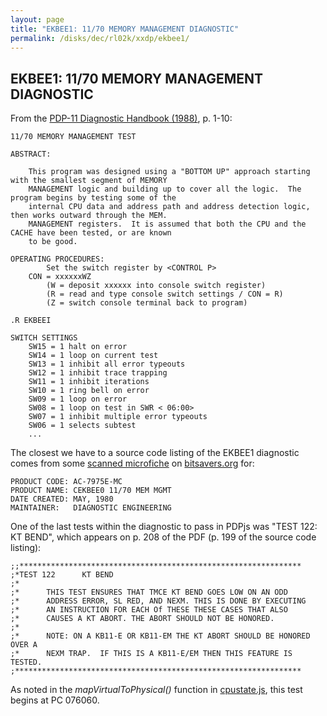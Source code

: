 ```yaml
---
layout: page
title: "EKBEE1: 11/70 MEMORY MANAGEMENT DIAGNOSTIC"
permalink: /disks/dec/rl02k/xxdp/ekbee1/
---
```


EKBEE1: 11/70 MEMORY MANAGEMENT DIAGNOSTIC
------------------------------------------

From the
[PDP-11 Diagnostic Handbook (1988)](http://archive.pcjs.org/pubs/dec/pdp11/diags/PDP11_DiagnosticHandbook_1988.pdf),
p. 1-10:

	11/70 MEMORY MANAGEMENT TEST

	ABSTRACT:

		This program was designed using a "BOTTOM UP" approach starting with the smallest segment of MEMORY
		MANAGEMENT logic and building up to cover all the logic.  The program begins by testing some of the
		internal CPU data and address path and address detection logic, then works outward through the MEM.
		MANAGEMENT registers.  It is assumed that both the CPU and the CACHE have been tested, or are known
		to be good.

	OPERATING PROCEDURES:
			Set the switch register by <CONTROL P>
		CON = xxxxxxWZ
			(W = deposit xxxxxx into console switch register)
			(R = read and type console switch settings / CON = R)
			(Z = switch console terminal back to program)

	.R EKBEEI

	SWITCH SETTINGS
		SW15 = 1 halt on error
		SW14 = 1 loop on current test
		SW13 = 1 inhibit all error typeouts
		SW12 = 1 inhibit trace trapping
		SW11 = 1 inhibit iterations
		SW10 = 1 ring bell on error
		SW09 = 1 loop on error
		SW08 = 1 loop on test in SWR < 06:00>
		SW07 = 1 inhibit multiple error typeouts
		SW06 = 1 selects subtest
		...

The closest we have to a source code listing of the EKBEE1 diagnostic comes from some
[scanned microfiche](http://archive.pcjs.org/pubs/dec/pdp11/diags/AC-7975E-MC_CEKBEE0_1170_MEM_MGMT_May80.pdf)
on [bitsavers.org](http://bitsavers.trailing-edge.com/pdf/dec/pdp11/microfiche/ftp.j-hoppe.de/bw/gh/) for:

	PRODUCT CODE: AC-7975E-MC
	PRODUCT NAME: CEKBEE0 11/70 MEM MGMT
	DATE CREATED: MAY, 1980
	MAINTAINER:   DIAGNOSTIC ENGINEERING

One of the last tests within the diagnostic to pass in PDPjs was "TEST 122: KT BEND", which appears on p. 208 of
the PDF (p. 199 of the source code listing):

	;;***************************************************************
	;*TEST 122      KT BEND
	;*
	;*      THIS TEST ENSURES THAT TMCE KT BEND GOES LOW ON AN ODD
    ;*      ADDRESS ERROR, SL RED, AND NEXM. THIS IS DONE BY EXECUTING
    ;*      AN INSTRUCTION FOR EACH Of THESE THESE CASES THAT ALSO
    ;*      CAUSES A KT ABORT. THE ABORT SHOULD NOT BE HONORED.
    ;*
    ;*      NOTE: ON A KB11-E OR KB11-EM THE KT ABORT SHOULD BE HONORED OVER A
    ;*      NEXM TRAP.  IF THIS IS A KB11-E/EM THEN THIS FEATURE IS TESTED.
    ;****************************************************************

As noted in the *mapVirtualToPhysical()* function in [cpustate.js](/modules/pdp11/lib/cpustate.js), this test
begins at PC 076060.

